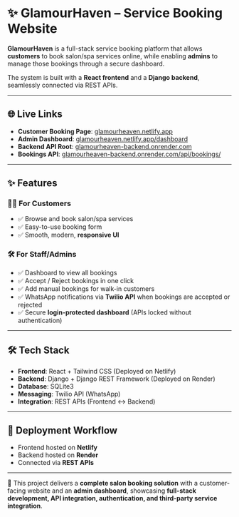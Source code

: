 # ✨ GlamourHaven – Service Booking Website  

**GlamourHaven** is a full-stack service booking platform that allows **customers** to book salon/spa services online, while enabling **admins** to manage those bookings through a secure dashboard.  

The system is built with a **React frontend** and a **Django backend**, seamlessly connected via REST APIs.  

---

## 🌐 Live Links  
- **Customer Booking Page**: [glamourheaven.netlify.app](https://glamourheaven.netlify.app)  
- **Admin Dashboard**: [glamourheaven.netlify.app/dashboard](https://glamourheaven.netlify.app/dashboard)  
- **Backend API Root**: [glamourheaven-backend.onrender.com](https://glamourheaven-backend.onrender.com/)  
- **Bookings API**: [glamourheaven-backend.onrender.com/api/bookings/](https://glamourheaven-backend.onrender.com/api/bookings/)  

---

## ✨ Features  

### 👩‍💻 For Customers  
- ✅ Browse and book salon/spa services  
- ✅ Easy-to-use booking form  
- ✅ Smooth, modern, **responsive UI**  

### 🛠️ For Staff/Admins  
- ✅ Dashboard to view all bookings  
- ✅ Accept / Reject bookings in one click  
- ✅ Add manual bookings for walk-in customers  
- ✅ WhatsApp notifications via **Twilio API** when bookings are accepted or rejected  
- ✅ Secure **login-protected dashboard** (APIs locked without authentication)  

---

## 🛠️ Tech Stack  
- **Frontend**: React + Tailwind CSS (Deployed on Netlify)  
- **Backend**: Django + Django REST Framework (Deployed on Render)  
- **Database**: SQLite3  
- **Messaging**: Twilio API (WhatsApp)  
- **Integration**: REST APIs (Frontend ↔ Backend)  

---

## 🚀 Deployment Workflow  
- Frontend hosted on **Netlify**  
- Backend hosted on **Render**  
- Connected via **REST APIs**  

---

📌 This project delivers a **complete salon booking solution** with a customer-facing website and an **admin dashboard**, showcasing **full-stack development, API integration, authentication, and third-party service integration**.  

